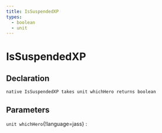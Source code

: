 ```yaml
---
title: IsSuspendedXP
types:
  - boolean
  - unit
---
```


# IsSuspendedXP

## Declaration

```jass
native IsSuspendedXP takes unit whichHero returns boolean
```

## Parameters
`unit whichHero`{!language=jass}
: 

